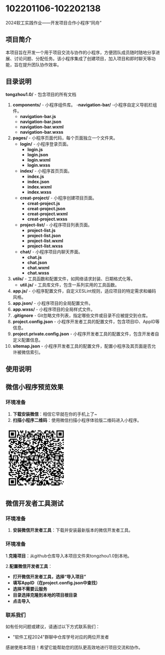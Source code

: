 # 102201106-102202138
2024软工实践作业——开发项目合作小程序“同舟”  

## 项目简介
本项目旨在开发一个用于项目交流与协作的小程序，方便团队成员随时随地分享进展、讨论问题、分配任务。该小程序集成了创建项目，加入项目和即时聊天等功能，旨在提升团队协作效率。

## 目录说明

**tongzhou1.0/** - 包含项目的所有文档
1. **components/** - 小程序组件库。
   -**navigation-bar/** -小程序自定义导航栏组件。
     - **navigation-bar.js**
     - **navigation-bar.json**
     - **navigation-bar.wxml**
     - **navigation-bar.wxss**
2. **pages/** - 小程序页面代码，每个页面独立一个文件夹。
   - **login/** - 小程序登录页面。
     - **login.js**
     - **login.json**
     - **login.wxml**
     - **login.wxss**
   - **index/** - 小程序首页页面。
     - **index.js**
     - **index.json**
     - **index.wxml**
     - **index.wxss**
   - **creat-project/** - 小程序创建项目页面。
     - **creat-project.js**
     - **creat-project.json**
     - **creat-project.wxml**
     - **creat-project.wxss**
   - **project-list/** - 小程序项目列表页面。
     - **project-list.js**
     - **project-list.json**
     - **project-list.wxml**
     - **project-list.wxss**
   - **chat/** - 小程序项目内聊天界面。
     - **chat.js**
     - **chat.json**
     - **chat.wxml**
     - **chat.wxss**
3. **utils/** - 工具函数和配置文件，如网络请求封装、日期格式化等。
   - **util.js/** - 工具库文件，包含一系列实用的工具函数。
4. **app.js/** - 小程序配置文件，自定义ESLint规则，适应项目的特定需求和编码风格。
5. **app.json/** - 小程序项目的全局配置文件。
6. **app.wxss/** - 小程序项目的全局样式文件。
7. **.gitignore** - Git忽略文件列表，指定哪些文件或目录不应被提交到仓库。
8. **project.config.json** - 小程序开发者工具的配置文件，包含项目ID、AppID等信息。
9.  **project.private.config.json** - 小程序开发者工具的配置文件，包含开发者自定义配置信息。
10.   **sitemap.json** - 小程序开发者工具的配置文件，配置小程序及其页面是否允许被微信索引。

## 使用说明
## 微信小程序预览效果
### 环境准备

1. **下载安装微信**：相信它早就在你的手机上了~
2. **扫描小程序二维码**：使用微信扫描小程序体验版二维码进入小程序。
   
<img src="https://github.com/yimiancc/102201106-102202138/blob/main/wechat_images/oxpKb7WPYQzoN0vcDhKEFgbCk5m0.png" width="200" height="200"  alt="tongzhou"/><br/>

## 微信开发者工具测试
### 环境准备
1. **安装微信开发者工具**：下载并安装最新版本的微信开发者工具。

### 环境准备
1.**克隆项目**：从github仓库导入本项目文件夹tongzhou1.0到本地。  

2.**配置微信开发者工具**：
   - **打开微信开发者工具，选择“导入项目”**
   - **填写AppID（在project.config.json中查找）**
   - **选择不需要云服务**
   - **目录选择克隆到本地的项目根目录**
   - **点击导入**
  
### 联系我们

如有任何问题或建议，请通过以下方式联系我们：
- "软件工程2024"群聊中仓库学号对应的两位开发者

感谢使用本项目！希望它能帮助您的团队更高效地进行项目交流和协作。
